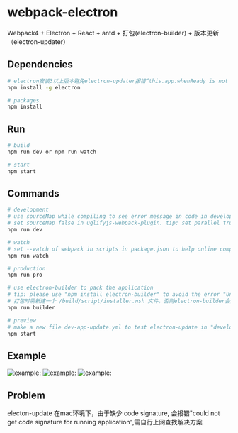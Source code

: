 # webpack-electron
Webpack4 + Electron + React + antd + 打包(electron-builder) + 版本更新（electron-updater）

## Dependencies

```bash
# electron安装3以上版本避免electron-updater报错“this.app.whenReady is not a function”
npm install -g electron

# packages
npm install
```

## Run

```bash
# build
npm run dev or npm run watch

# start
npm start
```

## Commands

```bash
# development
# use sourceMap while compiling to see error message in code in development environment.
# set sourceMap false in uglifyjs-webpack-plugin. tip: set parallel true can help improve the speed of compiling
npm run dev

# watch
# set --watch of webpack in scripts in package.json to help online compiling.
npm run watch

# production
npm run pro

# use electron-builder to pack the application
# tip: please use "npm install electron-builder" to avoid the error "Unresolve node modules: react"
# 打包时需新建一个 /build/script/installer.nsh 文件，否则electron-builder会报错
npm run builder

# preview
# make a new file dev-app-update.yml to test electron-update in "development", content is the same as lastest.yml in server/build/.
npm start
```
## Example
![example:](https://github.com/Nicoopy/webpack-electron-react-demo/raw/master/src/assets/img/example1.png)
![example:](https://github.com/Nicoopy/webpack-electron-react-demo/raw/master/src/assets/img/example2.png)
![example:](https://github.com/Nicoopy/webpack-electron-react-demo/raw/master/src/assets/img/example3.png)

## Problem
electon-update 在mac环境下，由于缺少 code signature, 会报错"could not get code signature for running application",需自行上网查找解决方案
